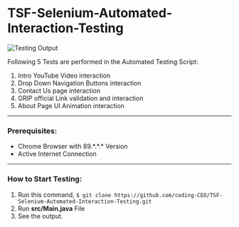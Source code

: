 # TSF-Selenium-Automated-Interaction-Testing

![Testing Output](./others/Automated-Testing-Output.gif)

Following 5 Tests are performed in the Automated Testing Script:

1. Intro YouTube Video interaction
2. Drop Down Navigation Buttons interaction
3. Contact Us page interaction
4. GRIP official Link validation and interaction
5. About Page UI Animation interaction

---

### Prerequisites:

- Chrome Browser with 89.\*.\*.\* Version
- Active Internet Connection

---

### How to Start Testing:

1. Run this command, `$ git clone https://github.com/coding-CEO/TSF-Selenium-Automated-Interaction-Testing.git`
2. Run **src/Main.java** File
3. See the output.

